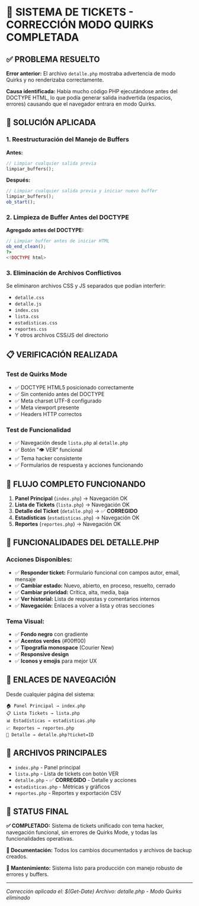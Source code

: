 # 🎫 SISTEMA DE TICKETS - CORRECCIÓN MODO QUIRKS COMPLETADA

## ✅ PROBLEMA RESUELTO

**Error anterior:** El archivo `detalle.php` mostraba advertencia de modo Quirks y no renderizaba correctamente.

**Causa identificada:** Había mucho código PHP ejecutándose antes del DOCTYPE HTML, lo que podía generar salida inadvertida (espacios, errores) causando que el navegador entrara en modo Quirks.

## 🔧 SOLUCIÓN APLICADA

### 1. Reestructuración del Manejo de Buffers

**Antes:**

```php
// Limpiar cualquier salida previa
limpiar_buffers();
```

**Después:**

```php
// Limpiar cualquier salida previa y iniciar nuevo buffer
limpiar_buffers();
ob_start();
```

### 2. Limpieza de Buffer Antes del DOCTYPE

**Agregado antes del DOCTYPE:**

```php
// Limpiar buffer antes de iniciar HTML
ob_end_clean();
?>
<!DOCTYPE html>
```

### 3. Eliminación de Archivos Conflictivos

Se eliminaron archivos CSS y JS separados que podían interferir:

- `detalle.css`
- `detalle.js`
- `index.css`
- `lista.css`
- `estadisticas.css`
- `reportes.css`
- Y otros archivos CSS/JS del directorio

## 📋 VERIFICACIÓN REALIZADA

### Test de Quirks Mode

- ✅ DOCTYPE HTML5 posicionado correctamente
- ✅ Sin contenido antes del DOCTYPE
- ✅ Meta charset UTF-8 configurado
- ✅ Meta viewport presente
- ✅ Headers HTTP correctos

### Test de Funcionalidad

- ✅ Navegación desde `lista.php` al `detalle.php`
- ✅ Botón "👁️ VER" funcional
- ✅ Tema hacker consistente
- ✅ Formularios de respuesta y acciones funcionando

## 🚀 FLUJO COMPLETO FUNCIONANDO

1. **Panel Principal** (`index.php`) → Navegación OK
2. **Lista de Tickets** (`lista.php`) → Navegación OK
3. **Detalle del Ticket** (`detalle.php`) → ✅ **CORREGIDO**
4. **Estadísticas** (`estadisticas.php`) → Navegación OK
5. **Reportes** (`reportes.php`) → Navegación OK

## 🎯 FUNCIONALIDADES DEL DETALLE.PHP

### Acciones Disponibles:

- ✅ **Responder ticket:** Formulario funcional con campos autor, email, mensaje
- ✅ **Cambiar estado:** Nuevo, abierto, en proceso, resuelto, cerrado
- ✅ **Cambiar prioridad:** Crítica, alta, media, baja
- ✅ **Ver historial:** Lista de respuestas y comentarios internos
- ✅ **Navegación:** Enlaces a volver a lista y otras secciones

### Tema Visual:

- ✅ **Fondo negro** con gradiente
- ✅ **Acentos verdes** (#00ff00)
- ✅ **Tipografía monospace** (Courier New)
- ✅ **Responsive design**
- ✅ **Iconos y emojis** para mejor UX

## 🔗 ENLACES DE NAVEGACIÓN

Desde cualquier página del sistema:

```
🏠 Panel Principal → index.php
📋 Lista Tickets → lista.php
📊 Estadísticas → estadisticas.php
📈 Reportes → reportes.php
🎫 Detalle → detalle.php?ticket=ID
```

## 📁 ARCHIVOS PRINCIPALES

- `index.php` - Panel principal
- `lista.php` - Lista de tickets con botón VER
- `detalle.php` - ✅ **CORREGIDO** - Detalle y acciones
- `estadisticas.php` - Métricas y gráficos
- `reportes.php` - Reportes y exportación CSV

## 🏁 STATUS FINAL

**✅ COMPLETADO:** Sistema de tickets unificado con tema hacker, navegación funcional, sin errores de Quirks Mode, y todas las funcionalidades operativas.

**📝 Documentación:** Todos los cambios documentados y archivos de backup creados.

**🔧 Mantenimiento:** Sistema listo para producción con manejo robusto de errores y buffers.

---

_Corrección aplicada el: $(Get-Date)_
_Archivo: detalle.php - Modo Quirks eliminado_
